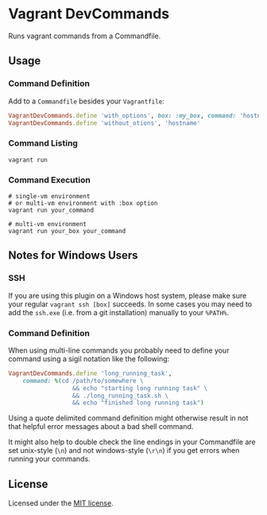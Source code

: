 # Vagrant DevCommands

Runs vagrant commands from a Commandfile.


## Usage

### Command Definition

Add to a `Commandfile` besides your `Vagrantfile`:

```ruby
VagrantDevCommands.define 'with_options', box: :my_box, command: 'hostname'
VagrantDevCommands.define 'without_otions', 'hostname'
```


### Command Listing

```shell
vagrant run
```


### Command Execution

```shell
# single-vm environment
# or multi-vm environment with :box option
vagrant run your_command

# multi-vm environment
vagrant run your_box your_command
```


## Notes for Windows Users

### SSH

If you are using this plugin on a Windows host system, please make sure your
regular `vagrant ssh [box]` succeeds. In some cases you may need to add the
`ssh.exe` (i.e. from a git installation) manually to your `%PATH%`.

### Command Definition

When using multi-line commands you probably need to define your command using
a sigil notation like the following:

```ruby
VagrantDevCommands.define 'long_running_task',
    command: %(cd /path/to/somewhere \
                  && echo "starting long running task" \
                  && ./long_running_task.sh \
                  && echo "finished long running task")
```

Using a quote delimited command definition might otherwise result in not that
helpful error messages about a bad shell command.

It might also help to double check the line endings in your Commandfile are set
unix-style (`\n`) and not windows-style (`\r\n`) if you get errors when running
your commands.


## License

Licensed under the [MIT license](http://opensource.org/licenses/MIT).
